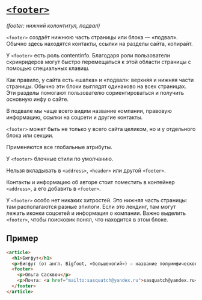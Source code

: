 # [`<footer>`](../index.md)

_(footer: нижний колонтитул, подвал)_

`<footer>` создаёт нижнюю часть страницы или блока — «подвал». Обычно здесь находятся контакты, ссылки на разделы сайта, копирайт.

У `<footer>` есть роль contentinfo. Благодаря роли пользователи скринридеров могут быстро перемещаться к этой области страницы с помощью специальных клавиш.

Как правило, у сайта есть «шапка» и «подвал»: верхняя и нижняя части страницы. Обычно эти блоки выглядят одинаково на всех страницах. Эти разделы помогают пользователю сориентироваться и получить основную инфу о сайте.

В подвале мы чаще всего видим название компании, правовую информацию, ссылки на соцсети и другие контакты.

`<footer>` может быть не только у всего сайта целиком, но и у отдельного блока или секции.

Применяются все глобальные атрибуты.

У `<footer>` блочные стили по умолчанию.

Нельзя вкладывать в `<address>`, `<header>` или другой `<footer>`.

Контакты и информацию об авторе стоит поместить в контейнер `<address>`, а его добавить в `<footer>`.

У `<footer>` особо нет никаких хитростей. Это нижняя часть страницы: там располагаются разные эпилоги. Если это лендинг, там могут лежать иконки соцсетей и информация о компании. Важно выделить `<footer>`, чтобы поисковик понял, что находится в этом блоке.

## Пример

```html
<article>
  <h1>Бигфут</h1>
  <p>Бигфут (от англ. Bigfoot, «большеногий») — название полумифического млекопитающего...</p>
  <footer>
    <p>Ольга Сасквоч</p>
    <p>Почта: <a href="mailto:sasquatch@yandex.ru">sasquatch@yandex.ru</a></p>
  </footer>
</article>
```
